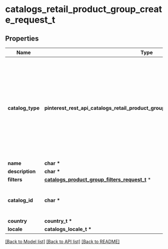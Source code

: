 # catalogs_retail_product_group_create_request_t

## Properties
Name | Type | Description | Notes
------------ | ------------- | ------------- | -------------
**catalog_type** | **pinterest_rest_api_catalogs_retail_product_group_create_request_CATALOGTYPE_e** | Retail catalog based product group is available only for selected partners at the moment. If you are not eligible, please use feed based one. | 
**name** | **char \*** |  | 
**description** | **char \*** |  | [optional] 
**filters** | [**catalogs_product_group_filters_request_t**](catalogs_product_group_filters_request.md) \* |  | 
**catalog_id** | **char \*** | Catalog id pertaining to the retail product group. | 
**country** | **country_t \*** |  | 
**locale** | **catalogs_locale_t \*** |  | 

[[Back to Model list]](../README.md#documentation-for-models) [[Back to API list]](../README.md#documentation-for-api-endpoints) [[Back to README]](../README.md)


